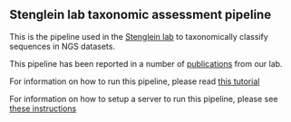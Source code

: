 ## Stenglein lab taxonomic assessment pipeline

This is the pipeline used in the [Stenglein lab](http://www.stengleinlab.org) to taxonomically classify sequences in NGS datasets.

This pipeline has been reported in a number of [publications](https://www.stengleinlab.org/papers/) from our lab.

For information on how to run this pipeline, please read [this tutorial](./docs/tutorial.md)

For information on how to setup a server to run this pipeline, please see [these instructions](./docs/server_setup_instructions.md)


